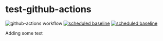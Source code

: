 # test-github-actions

![github-actions workflow](https://github.com/richgreen-moj/test-github-actions/actions/workflows/github-actions.yml/badge.svg)
[![scheduled baseline](https://github.com/ministryofjustice/modernisation-platform/actions/workflows/scheduled-baseline.yml/badge.svg)](https://github.com/ministryofjustice/modernisation-platform/actions/workflows/scheduled-baseline.yml)
[![scheduled baseline](https://github.com/ministryofjustice/modernisation-platform/actions/workflows/new-environment.yml/badge.svg)](https://github.com/ministryofjustice/modernisation-platform/actions/workflows/new-environment.yml)

Adding some text
